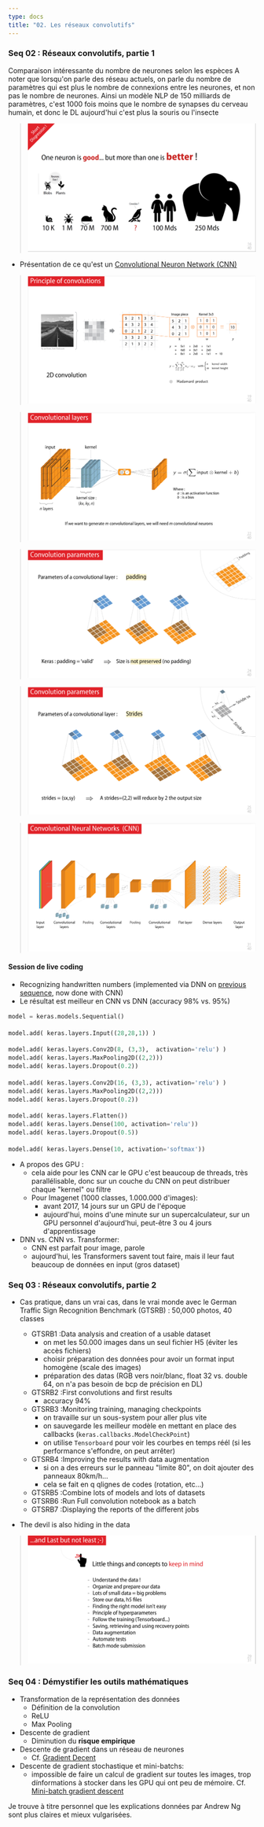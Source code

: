 ```yaml
---
type: docs
title: "02. Les réseaux convolutifs"
---
```


### Seq 02 :  Réseaux convolutifs, partie 1

Comparaison intéressante du nombre de neurones selon les espèces
A noter que lorsqu'on parle des réseau actuels, on parle du nombre de paramètres qui est plus le nombre de connexions entre les neurones, et non pas le nombre de neurones. Ainsi un modèle NLP de 150 milliards de paramètres, c'est 1000 fois moins que le nombre de synapses du cerveau humain, et donc le DL aujourd'hui c'est plus la souris ou l'insecte

> <img src="./images/2023-08-17-19_42_38.png">

- Présentation de ce qu'est un [Convolutional Neuron Network (CNN)](/deeplearning/deep-learning-specialization/c4-convolutional-neural-netowrks/week1/)


> <img src="./images/img_2023-08-19_12-35-12.png">

> <img src="./images/img_2023-08-19_12-35-20.png">

> <img src="./images/img_2023-08-19_12-35-32.png">

> <img src="./images/img_2023-08-19_12-35-35.png">

> <img src="./images/img_2023-08-19_12-35-54.png">



#### Session de live coding

- Recognizing handwritten numbers (implemented via DNN on [previous sequence](../part1#data-and-neurons), now done with CNN)
- Le résultat est meilleur en CNN vs DNN (accuracy 98% vs. 95%)


```python
model = keras.models.Sequential()

model.add( keras.layers.Input((28,28,1)) )

model.add( keras.layers.Conv2D(8, (3,3),  activation='relu') )
model.add( keras.layers.MaxPooling2D((2,2)))
model.add( keras.layers.Dropout(0.2))

model.add( keras.layers.Conv2D(16, (3,3), activation='relu') )
model.add( keras.layers.MaxPooling2D((2,2)))
model.add( keras.layers.Dropout(0.2))

model.add( keras.layers.Flatten()) 
model.add( keras.layers.Dense(100, activation='relu'))
model.add( keras.layers.Dropout(0.5))

model.add( keras.layers.Dense(10, activation='softmax'))
```

- A propos des GPU :
    - cela aide pour les CNN car le GPU c'est beaucoup de threads, très parallélisable, donc sur un couche du CNN on peut distribuer chaque "kernel" ou filtre
    - Pour Imagenet (1000 classes, 1.000.000 d'images):
        - avant 2017, 14 jours sur un GPU de l'époque
        - aujourd'hui, moins d'une minute sur un supercalculateur, sur un GPU personnel d'aujourd'hui, peut-être 3 ou 4 jours d'apprentissage
- DNN vs. CNN vs. Transformer:
    - CNN est parfait pour image, parole
    - aujourd'hui, les Transformers savent tout faire, mais il leur faut beaucoup de données en input (gros dataset)

### Seq 03 :  Réseaux convolutifs, partie 2

- Cas pratique, dans un vrai cas, dans le vrai monde avec le German Traffic Sign Recognition Benchmark (GTSRB) : 50,000 photos, 40 classes
    - GTSRB1 :Data analysis and creation of a usable dataset
        - on met les 50.000 images dans un seul fichier H5 (éviter les accès fichiers)
        - choisir préparation des données pour avoir un format input homogène (scale des images)
        - préparation des datas (RGB vers noir/blanc, float 32 vs. double 64, on n'a pas besoin de bcp de précision en DL)
    - GTSRB2 :First convolutions and first results
        - accuracy 94%
    - GTSRB3 :Monitoring training, managing checkpoints
        - on travaille sur un sous-system pour aller plus vite
        - on sauvegarde les meilleur modèle en mettant en place des callbacks (`keras.callbacks.ModelCheckPoint`)
        - on utilise `Tensorboard` pour voir les courbes en temps réél (si les performance s'effondre, on peut arrêter)
    - GTSRB4 :Improving the results with data augmentation
        - si on a des erreurs sur le panneau "limite 80", on doit ajouter des panneaux 80km/h... 
        - cela se fait en q qlignes de codes (rotation, etc...) 
    - GTSRB5 :Combine lots of models and lots of datasets
    - GTSRB6 :Run Full convolution notebook as a batch
    - GTSRB7 :Displaying the reports of the different jobs

- The devil is also hiding in the data
> <img src="./images/img_2023-08-18_12-03-02.png">



### Seq 04 :  Démystifier les outils mathématiques

- Transformation de la représentation des données
    - Définition de la convolution
    - ReLU
    - Max Pooling
- Descente de gradient
    - Diminution du **risque empirique**
- Descente de gradient dans un réseau de neurones
    - Cf. [Gradient Decent](/deeplearning/machine-learning-specialization/c1-supervised-ml/week1/#gradient-descent)
- Descente de gradient stochastique et mini-batchs:
    - impossible de faire un calcul de gradient sur toutes les images, trop dínformations à stocker dans les GPU qui ont peu de mémoire. Cf. [Mini-batch gradient descent](/deeplearning/deep-learning-specialization/c2-improving-deep-neural-networks/week2/#understanding-mini-batch-gradient-descent)

Je trouve à titre personnel que les explications données par Andrew Ng sont plus claires et mieux vulgarisées.

